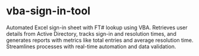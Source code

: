 # vba-sign-in-tool
Automated Excel sign-in sheet with FT# lookup using VBA. Retrieves user details from Active Directory, tracks sign-in and resolution times, and generates reports with metrics like total entries and average resolution time. Streamlines processes with real-time automation and data validation.

